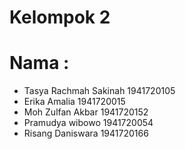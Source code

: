 # Kelompok 2 
# Nama :
- Tasya Rachmah Sakinah 1941720105
- Erika Amalia 1941720015
- Moh Zulfan Akbar 1941720152
- Pramudya wibowo 1941720054
- Risang Daniswara 1941720166
